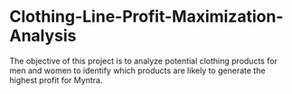 # Clothing-Line-Profit-Maximization-Analysis
 The objective of this project is to analyze potential clothing products for men and women to identify which products are likely to generate the highest profit for Myntra.

